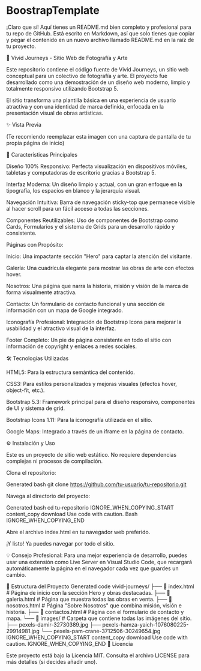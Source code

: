 # BoostrapTemplate
¡Claro que sí! Aquí tienes un README.md bien completo y profesional para tu repo de GitHub. Está escrito en Markdown, así que solo tienes que copiar y pegar el contenido en un nuevo archivo llamado README.md en la raíz de tu proyecto.

📸 Vivid Journeys - Sitio Web de Fotografía y Arte

Este repositorio contiene el código fuente de Vivid Journeys, un sitio web conceptual para un colectivo de fotografía y arte. El proyecto fue desarrollado como una demostración de un diseño web moderno, limpio y totalmente responsivo utilizando Bootstrap 5.

El sitio transforma una plantilla básica en una experiencia de usuario atractiva y con una identidad de marca definida, enfocada en la presentación visual de obras artísticas.

✨ Vista Previa

(Te recomiendo reemplazar esta imagen con una captura de pantalla de tu propia página de inicio)

🚀 Características Principales

Diseño 100% Responsivo: Perfecta visualización en dispositivos móviles, tabletas y computadoras de escritorio gracias a Bootstrap 5.

Interfaz Moderna: Un diseño limpio y actual, con un gran enfoque en la tipografía, los espacios en blanco y la jerarquía visual.

Navegación Intuitiva: Barra de navegación sticky-top que permanece visible al hacer scroll para un fácil acceso a todas las secciones.

Componentes Reutilizables: Uso de componentes de Bootstrap como Cards, Formularios y el sistema de Grids para un desarrollo rápido y consistente.

Páginas con Propósito:

Inicio: Una impactante sección "Hero" para captar la atención del visitante.

Galería: Una cuadrícula elegante para mostrar las obras de arte con efectos hover.

Nosotros: Una página que narra la historia, misión y visión de la marca de forma visualmente atractiva.

Contacto: Un formulario de contacto funcional y una sección de información con un mapa de Google integrado.

Iconografía Profesional: Integración de Bootstrap Icons para mejorar la usabilidad y el atractivo visual de la interfaz.

Footer Completo: Un pie de página consistente en todo el sitio con información de copyright y enlaces a redes sociales.

🛠️ Tecnologías Utilizadas

HTML5: Para la estructura semántica del contenido.

CSS3: Para estilos personalizados y mejoras visuales (efectos hover, object-fit, etc.).

Bootstrap 5.3: Framework principal para el diseño responsivo, componentes de UI y sistema de grid.

Bootstrap Icons 1.11: Para la iconografía utilizada en el sitio.

Google Maps: Integrado a través de un iframe en la página de contacto.

⚙️ Instalación y Uso

Este es un proyecto de sitio web estático. No requiere dependencias complejas ni procesos de compilación.

Clona el repositorio:

Generated bash
git clone https://github.com/tu-usuario/tu-repositorio.git


Navega al directorio del proyecto:

Generated bash
cd tu-repositorio
IGNORE_WHEN_COPYING_START
content_copy
download
Use code with caution.
Bash
IGNORE_WHEN_COPYING_END

Abre el archivo index.html en tu navegador web preferido.

¡Y listo! Ya puedes navegar por todo el sitio.

💡 Consejo Profesional: Para una mejor experiencia de desarrollo, puedes usar una extensión como Live Server en Visual Studio Code, que recargará automáticamente la página en el navegador cada vez que guardes un cambio.

📂 Estructura del Proyecto
Generated code
vivid-journeys/
├── 📄 index.html       # Página de inicio con la sección Hero y obras destacadas.
├── 📄 galeria.html     # Página que muestra todas las obras en venta.
├── 📄 nosotros.html    # Página "Sobre Nosotros" que combina misión, visión e historia.
├── 📄 contactos.html   # Página con el formulario de contacto y mapa.
└── 📁 images/          # Carpeta que contiene todas las imágenes del sitio.
    ├── pexels-damir-32730389.jpg
    ├── pexels-hamza-yaich-1076080225-29914981.jpg
    └── pexels-pam-crane-3712506-30249654.jpg
IGNORE_WHEN_COPYING_START
content_copy
download
Use code with caution.
IGNORE_WHEN_COPYING_END
📄 Licencia

Este proyecto está bajo la Licencia MIT. Consulta el archivo LICENSE para más detalles (si decides añadir uno).
